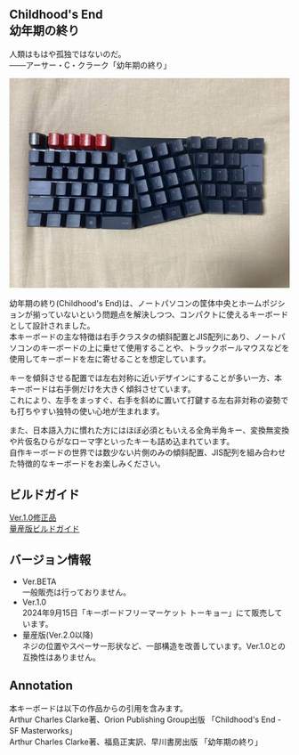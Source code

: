 Childhood's End  
幼年期の終り
----------------------------
人類はもはや孤独ではないのだ。  
───アーサー・C・クラーク「幼年期の終り」  
  
![Ver.1.0](img/CE-1.jpg)

幼年期の終り(Childhood's End)は、ノートパソコンの筐体中央とホームポジションが揃っていないという問題点を解決しつつ、コンパクトに使えるキーボードとして設計されました。  
本キーボードの主な特徴は右手クラスタの傾斜配置とJIS配列にあり、ノートパソコンのキーボードの上に乗せて使用することや、トラックボールマウスなどを使用してキーボードを左に寄せることを想定しています。  
  
キーを傾斜させる配置では左右対称に近いデザインにすることが多い一方、本キーボードは右手側だけを大きく傾斜させています。  
これにより、左手をまっすぐ、右手を斜めに置いて打鍵する左右非対称の姿勢でも打ちやすい独特の使い心地が生まれます。  
  
また、日本語入力に慣れた方にはほぼ必須ともいえる全角半角キー、変換無変換や片仮名ひらがなローマ字といったキーも詰め込まれています。  
自作キーボードの世界では数少ない片側のみの傾斜配置、JIS配列を組み合わせた特徴的なキーボードをお楽しみください。

## ビルドガイド
[Ver.1.0修正品](build-guide/ver-keyflea2024.md)  
[量産版ビルドガイド](build-guide/ver-stable.md)

## バージョン情報

- Ver.BETA  
  一般販売は行っておりません。
- Ver.1.0  
  2024年9月15日「キーボードフリーマーケット トーキョー」にて販売しています。
- 量産版(Ver.2.0以降)  
  ネジの位置やスペーサー形状など、一部構造を改善しています。Ver.1.0との互換性はありません。

## Annotation
本キーボードは以下の作品からの引用を含みます。  
Arthur Charles Clarke著、Orion Publishing Group出版 「Childhood's End - SF Masterworks」  
Arthur Charles Clarke著、福島正実訳、早川書房出版 「幼年期の終り」
